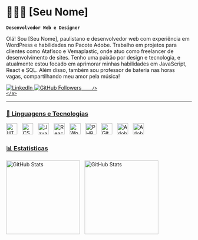 # 👨🏻‍💻 [Seu Nome]

**`Desenvolvedor Web e Designer`**

Olá! Sou [Seu Nome], paulistano e desenvolvedor web com experiência em WordPress e habilidades no Pacote Adobe. Trabalho em projetos para clientes como Atafísco e Vemaplastic, onde atuo como freelancer de desenvolvimento de sites. Tenho uma paixão por design e tecnologia, e atualmente estou focado em aprimorar minhas habilidades em JavaScript, React e SQL. Além disso, também sou professor de bateria nas horas vagas, compartilhando meu amor pela música!

<p align="left">
    <a href="https://www.linkedin.com/in/marco-aurelio-lima-de-oliveira/">
        <img 
            alt="LinkedIn" 
            title="Conecte-se comigo no LinkedIn" 
            src="https://img.shields.io/badge/LinkedIn-0A66C2?style=for-the-badge&logo=linkedin&logoColor=white"
        />
    </a>
    <a href="https://github.com/Mpaaco">
        <img 
            alt="GitHub Followers" 
            title="Me siga no GitHub" 
            src="https://img.shields.io/github/followers/seu-usuario-github?color=236ad3&labelColor=1155ba&style=for-the-badge&logo=github&label=Seguidores&logoColor=white"

        />
    </a>
</p>

---

### 🎨 Linguagens e Tecnologias

<img 
    align="left" 
    alt="HTML"
    title="HTML" 
    width="30px" 
    style="padding-right: 10px;" 
    src="https://cdn.jsdelivr.net/gh/devicons/devicon/icons/html5/html5-original.svg" 
/>
<img 
    align="left" 
    alt="CSS" 
    title="CSS"
    width="30px" 
    style="padding-right: 10px;" 
    src="https://cdn.jsdelivr.net/gh/devicons/devicon/icons/css3/css3-original.svg" 
/>
<img 
    align="left" 
    alt="JavaScript" 
    title="JavaScript"
    width="30px" 
    style="padding-right: 10px;" 
    src="https://cdn.jsdelivr.net/gh/devicons/devicon/icons/javascript/javascript-original.svg" 
/>
<img 
    align="left" 
    alt="React"
    title="React" 
    width="30px" 
    style="padding-right: 10px;" 
    src="https://cdn.jsdelivr.net/gh/devicons/devicon/icons/react/react-original.svg" 
/>
<img 
    align="left" 
    alt="WordPress"
    title="WordPress"
    width="30px" 
    style="padding-right: 10px;" 
    src="https://cdn.jsdelivr.net/gh/devicons/devicon/icons/wordpress/wordpress-plain.svg" 
/>
<img 
    align="left" 
    alt="PHP" 
    title="PHP"
    width="30px" 
    style="padding-right: 10px;" 
    src="https://cdn.jsdelivr.net/gh/devicons/devicon/icons/php/php-original.svg" 
/>
<img 
    align="left" 
    alt="Git" 
    title="Git"
    width="30px" 
    style="padding-right: 10px;" 
    src="https://cdn.jsdelivr.net/gh/devicons/devicon/icons/git/git-original.svg" 
/>
<img 
    align="left" 
    alt="Adobe Photoshop" 
    title="Adobe Photoshop"
    width="30px" 
    style="padding-right: 10px;" 
    src="https://cdn.jsdelivr.net/gh/devicons/devicon/icons/photoshop/photoshop-plain.svg" 
/>
<img 
    align="left" 
    alt="Adobe Illustrator" 
    title="Adobe Illustrator"
    width="30px" 
    style="padding-right: 10px;" 
    src="https://cdn.jsdelivr.net/gh/devicons/devicon/icons/illustrator/illustrator-plain.svg" 
/>

<br/>
<br/>

### 📊 Estatísticas

<p>
  <img 
    align="left" 
    alt="GitHub Stats" 
    height="200" 
    style="padding-right: 10px;" 
    src="https://github-readme-stats.vercel.app/api?username=seu-usuario-github&show_icons=true&theme=tokyonight&include_all_commits=true&locale=pt-br" 
  />

<img 
    align="left" 
    alt="GitHub Stats" 
    height="200" 
    src="https://github-readme-stats.vercel.app/api/top-langs/?username=seu-usuario-github&theme=tokyonight&layout=compact&custom_title=Tecnologias&langs_count=9" 
  />
</p>

